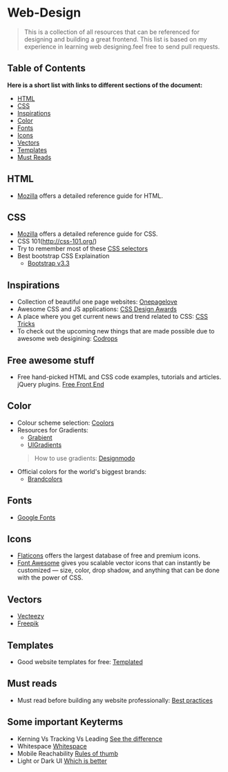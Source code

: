 # Web-Design
> This is a collection of all resources that can be referenced for designing and building a great frontend. This list is based on my experience in learning web designing.feel free to send pull requests.

## Table of Contents
**Here is a short list with links to different sections of the document:**
- [HTML](https://github.com/Pranshu98/Web-Design#html)
- [CSS](https://github.com/Pranshu98/Web-Design#css)
- [Inspirations](https://github.com/Pranshu98/Web-Design#inspirations)
- [Color](https://github.com/Pranshu98/Web-Design#color)
- [Fonts](https://github.com/Pranshu98/Web-Design#fonts)
- [Icons](https://github.com/Pranshu98/Web-Design#icons)
- [Vectors](https://github.com/Pranshu98/Web-Design#vectors)
- [Templates](https://github.com/Pranshu98/Web-Design#templates)
- [Must Reads](https://github.com/Pranshu98/Web-Design#must-reads)

## HTML
- [Mozilla](https://developer.mozilla.org/en-US/docs/Web/HTML) offers a detailed reference guide for HTML.

## CSS
- [Mozilla](https://developer.mozilla.org/en-US/docs/Web/CSS) offers a detailed reference guide for CSS.
- CSS 101(http://css-101.org/)
- Try to remember most of these [CSS selectors](https://code.tutsplus.com/tutorials/the-30-css-selectors-you-must-memorize--net-16048)
- Best bootstrap CSS Explaination
    - [Bootstrap v3.3](https://getbootstrap.com/docs/3.3/css/)

## Inspirations
- Collection of beautiful one page websites:
    [Onepagelove](https://onepagelove.com)
- Awesome CSS and JS applications:
    [CSS Design Awards](https://www.cssdesignawards.com/blog/10-cool-css-js-demos-tuts-to-apply-and-use/67/)
- A place where you get current news and trend related to CSS:
    [CSS Tricks](https://css-tricks.com)
- To check out the upcoming new things that are made possible due to awesome web desigining:
    [Codrops](https://tympanus.net/codrops/)
    
## Free awesome stuff
- Free hand-picked HTML and CSS code examples, tutorials and articles. jQuery plugins. [Free Front End](http://freefrontend.com/)

## Color
- Colour scheme selection: [Coolors](https://coolors.co)
- Resources for Gradients:
    - [Grabient](https://www.grabient.com/?ref=producthunt)
    - [UIGradients](https://uigradients.com/#SublimeLight)
     > How to use gradients:
        [Designmodo](https://designmodo.com/gradients/)
- Official colors for the world's biggest brands:
    - [Brandcolors](https://brandcolors.net/)
    
## Fonts
- [Google Fonts](https://www.googlefonts.com)

## Icons
- [Flaticons](https://www.flaticon.com/) offers the largest database of free and premium icons.
- [Font Awesome](http://fontawesome.io/) gives you scalable vector icons that can instantly be customized — size, color, drop shadow, and anything that can be done with the power of CSS.

## Vectors
- [Vecteezy](https://www.vecteezy.com)
- [Freepik](https://www.freepik.com)

## Templates
- Good website templates for free:
    [Templated](https://templated.co)

## Must reads
- Must read before building any website professionally:
    [Best practices](https://github.com/hail2u/html-best-practices/blob/master/README.md)

## Some important Keyterms
  - Kerning Vs Tracking Vs Leading
     [See the difference](https://creativemarket.com/blog/whats-the-difference-between-leading-kerning-and-tracking)
  - Whitespace
     [Whitespace](https://www.seguetech.com/whitespace-web-design/)
  - Mobile Reachability
     [Rules of thumb](https://medium.com/@Draward/mobile-reachability-rules-of-thumb-ce37dd0cd3ad)
  - Light or Dark UI
     [Which is better](https://uxplanet.org/light-or-dark-ui-tips-to-choose-a-proper-color-scheme-for-user-interface-9a12004bb79e)
     
